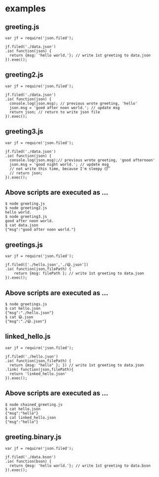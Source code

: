 # examples

## greeting.js
    var jf = require('json.filed');

    jf.filed('./data.json')
    .io( function(json) {
      return {msg: 'hello world.'}; // write 1st greeting to data.json
    }).exec();

## greeting2.js
    var jf = require('json.filed');

    jf.filed('./data.json')
    .io( function(json) {
      console.log(json.msg); // previous wrote greeting, 'hello'
      json.msg = 'good after noon world.'; // update msg
      return json; // return to write json file
    }).exec();

## greeting3.js
    var jf = require('json.filed');

    jf.filed('./data.json')
    .io( function(json) {
      console.log(json.msg);// previous wrote greeting, 'good afternoon'
      json.msg = 'good night world.'; // update msg
      // not write this time, because I'm sleepy 😴
      // return json;
    }).exec();

## Above scripts are executed as ...
    $ node greeting.js
    $ node greeting2.js
    hello world.
    $ node greeting3.js
    good after noon world.
    $ cat data.json
    {"msg":"good after noon world."}


## greetings.js
    var jf = require('json.filed');

    jf.filed(['./hello.json','./😄.json'])
    .io( function(json,filePath) {
        return {msg: filePath }; // write 1st greeting to data.json
    }).exec();

## Above scripts are executed as ...
    $ node greetings.js
    $ cat hello.json
    {"msg":"./hello.json"}
    $ cat 😄.json
    {"msg":"./😄.json"}

## linked_hello.js
    var jf = require('json.filed');

    jf.filed('./hello.json')
    .io( function(json,filePath) {
      return {msg: "hello" }; }) // write 1st greeting to data.json
    .link( function(json,filePath){
      return 'linked_hello.json'
    }).exec();

## Above scripts are executed as ...
    $ node chained_greeting.js
    $ cat hello.json
    {"msg":"hello"}
    $ cat linked_hello.json
    {"msg":"hello"}

## greeting.binary.js
    var jf = require('json.filed');

    jf.filed('./data.bson')
    .io( function(bson) {
      return {msg: 'hello world.'}; // write 1st greeting to data.bson
    }).exec();
